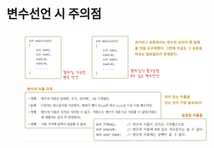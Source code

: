 # 변수선언 시  주의점

<figure><img src="../../../../.gitbook/assets/image (8) (1) (1).png" alt=""><figcaption></figcaption></figure>
